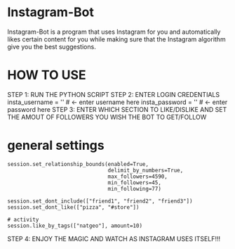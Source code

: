 # Instagram-Bot
Instagram-Bot is a program that uses Instagram for you and automatically likes certain content for you while making sure that the Instagram algorithm give you the best suggestions.

# HOW TO USE
STEP 1: RUN THE PYTHON SCRIPT
STEP 2: ENTER LOGIN CREDENTIALS
insta_username = ''  # <- enter username here
insta_password = ''  # <- enter password here
STEP 3: ENTER WHICH SECTION TO LIKE/DISLIKE AND SET THE AMOUT OF FOLLOWERS YOU WISH THE BOT TO GET/FOLLOW
# general settings
    session.set_relationship_bounds(enabled=True,
                                    delimit_by_numbers=True,
                                    max_followers=4590,
                                    min_followers=45,
                                    min_following=77)

    session.set_dont_include(["friend1", "friend2", "friend3"])
    session.set_dont_like(["pizza", "#store"])

    # activity
    session.like_by_tags(["natgeo"], amount=10)
STEP 4: ENJOY THE MAGIC AND WATCH AS INSTAGRAM USES ITSELF!!!
